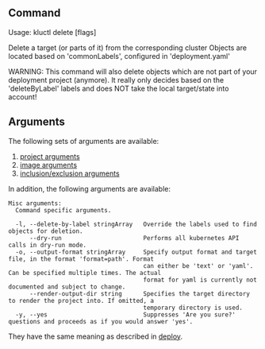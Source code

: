 <!-- This comment is uncommented when auto-synced to www-kluctl.io

---
title: "delete"
linkTitle: "delete"
weight: 10
description: >
    delete command
---
-->

## Command
<!-- BEGIN SECTION "delete" "Usage" false -->
Usage: kluctl delete [flags]

Delete a target (or parts of it) from the corresponding cluster
Objects are located based on 'commonLabels', configured in 'deployment.yaml'

WARNING: This command will also delete objects which are not part of your deployment
project (anymore). It really only decides based on the 'deleteByLabel' labels and does NOT
take the local target/state into account!

<!-- END SECTION -->

## Arguments
The following sets of arguments are available:
1. [project arguments](./common-arguments.md#project-arguments)
1. [image arguments](./common-arguments.md#image-arguments)
1. [inclusion/exclusion arguments](./common-arguments.md#inclusionexclusion-arguments)

In addition, the following arguments are available:
<!-- BEGIN SECTION "delete" "Misc arguments" true -->
```
Misc arguments:
  Command specific arguments.

  -l, --delete-by-label stringArray   Override the labels used to find objects for deletion.
      --dry-run                       Performs all kubernetes API calls in dry-run mode.
  -o, --output-format stringArray     Specify output format and target file, in the format 'format=path'. Format
                                      can either be 'text' or 'yaml'. Can be specified multiple times. The actual
                                      format for yaml is currently not documented and subject to change.
      --render-output-dir string      Specifies the target directory to render the project into. If omitted, a
                                      temporary directory is used.
  -y, --yes                           Suppresses 'Are you sure?' questions and proceeds as if you would answer 'yes'.

```
<!-- END SECTION -->

They have the same meaning as described in [deploy](./deploy.md).
